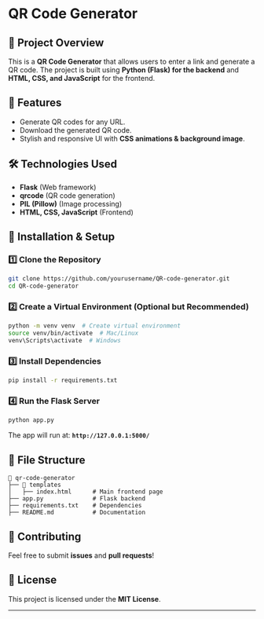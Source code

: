 # QR Code Generator

## 📌 Project Overview
This is a **QR Code Generator** that allows users to enter a link and generate a QR code. The project is built using **Python (Flask) for the backend** and **HTML, CSS, and JavaScript** for the frontend.

## 🎯 Features
- Generate QR codes for any URL.
- Download the generated QR code.
- Stylish and responsive UI with **CSS animations & background image**.

## 🛠️ Technologies Used
- **Flask** (Web framework)
- **qrcode** (QR code generation)
- **PIL (Pillow)** (Image processing)
- **HTML, CSS, JavaScript** (Frontend)

## 🚀 Installation & Setup

### 1️⃣ Clone the Repository
```sh
git clone https://github.com/yourusername/QR-code-generator.git
cd QR-code-generator
```

### 2️⃣ Create a Virtual Environment (Optional but Recommended)
```sh
python -m venv venv  # Create virtual environment
source venv/bin/activate  # Mac/Linux
venv\Scripts\activate  # Windows
```

### 3️⃣ Install Dependencies
```sh
pip install -r requirements.txt
```

### 4️⃣ Run the Flask Server
```sh
python app.py
```
The app will run at: **`http://127.0.0.1:5000/`**

## 📄 File Structure
```
📂 qr-code-generator
├── 📂 templates
│   ├── index.html      # Main frontend page
├── app.py              # Flask backend
├── requirements.txt    # Dependencies
├── README.md           # Documentation
```

## 🤝 Contributing
Feel free to submit **issues** and **pull requests**!

## 📜 License
This project is licensed under the **MIT License**.

---

